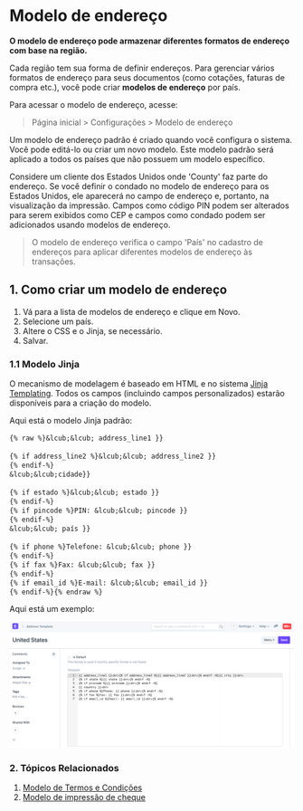 # Modelo de endereço



**O modelo de endereço pode armazenar diferentes formatos de endereço com base na região.**


Cada região tem sua forma de definir endereços. Para gerenciar vários formatos de endereço para seus documentos (como cotações, faturas de compra etc.), você pode criar **modelos de endereço** por país.


Para acessar o modelo de endereço, acesse:
> Página inicial > Configurações > Modelo de endereço


Um modelo de endereço padrão é criado quando você configura o sistema. Você pode editá-lo ou criar um novo modelo. Este modelo padrão será aplicado a todos os países que não possuem um modelo específico.


Considere um cliente dos Estados Unidos onde 'County' faz parte do endereço. Se você definir o condado no modelo de endereço para os Estados Unidos, ele aparecerá no campo de endereço e, portanto, na visualização da impressão. Campos como código PIN podem ser alterados para serem exibidos como CEP e campos como condado podem ser adicionados usando modelos de endereço.


> O modelo de endereço verifica o campo 'País' no cadastro de endereços para aplicar diferentes modelos de endereço às transações.


## 1. Como criar um modelo de endereço


1. Vá para a lista de modelos de endereço e clique em Novo.
2. Selecione um país.
3. Altere o CSS e o Jinja, se necessário.
4. Salvar.


### 1.1 Modelo Jinja


O mecanismo de modelagem é baseado em HTML e no sistema [Jinja Templating](https://jinja.palletsprojects.com/). Todos os campos (incluindo campos personalizados) estarão disponíveis para a criação do modelo.


Aqui está o modelo Jinja padrão:



```
{% raw %}&lcub;&lcub; address_line1 }}  

{% if address_line2 %}&lcub;&lcub; address_line2 }}  
{% endif-%}
&lcub;&lcub;cidade}}  

{% if estado %}&lcub;&lcub; estado }}  
{% endif-%}
{% if pincode %}PIN: &lcub;&lcub; pincode }}  
{% endif-%}
&lcub;&lcub; país }}  

{% if phone %}Telefone: &lcub;&lcub; phone }}  
{% endif-%}
{% if fax %}Fax: &lcub;&lcub; fax }}  
{% endif-%}
{% if email_id %}E-mail: &lcub;&lcub; email_id }}  
{% endif-%}{% endraw %}

```

Aqui está um exemplo:


![Print Heading](/files/address-format.png)


### 2. Tópicos Relacionados


1. [Modelo de Termos e Condições](/docs/pt/setting-up/print/terms-and-conditions)
2. [Modelo de impressão de cheque](/docs/pt/setting-up/print/cheque-print-template)




